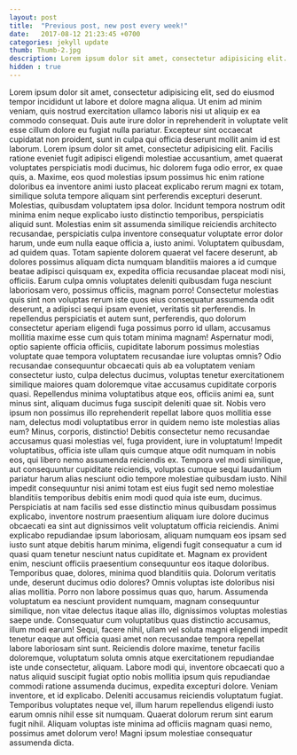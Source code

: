 ```yaml
---
layout: post
title:  "Previous post, new post every week!"
date:   2017-08-12 21:23:45 +0700
categories: jekyll update
thumb: Thumb-2.jpg
description: Lorem ipsum dolor sit amet, consectetur adipisicing elit. Ut quisquam alias Lorem ipsum dolor sit amet. pariatur sunt vero culpa..
hidden : true
---
```

Lorem ipsum dolor sit amet, consectetur adipisicing elit, sed do eiusmod
tempor incididunt ut labore et dolore magna aliqua. Ut enim ad minim veniam,
quis nostrud exercitation ullamco laboris nisi ut aliquip ex ea commodo
consequat. Duis aute irure dolor in reprehenderit in voluptate velit esse
cillum dolore eu fugiat nulla pariatur. Excepteur sint occaecat cupidatat non
proident, sunt in culpa qui officia deserunt mollit anim id est laborum.
Lorem ipsum dolor sit amet, consectetur adipisicing elit. Facilis ratione eveniet fugit adipisci eligendi molestiae accusantium, amet quaerat voluptates perspiciatis modi ducimus, hic dolorem fuga odio error, ex quae quis, a. Maxime, eos quod molestias ipsum possimus hic enim ratione doloribus ea inventore animi iusto placeat explicabo rerum magni ex totam, similique soluta tempore aliquam sint perferendis excepturi deserunt. Molestias, quibusdam voluptatem ipsa dolor. Incidunt tempora nostrum odit minima enim neque explicabo iusto distinctio temporibus, perspiciatis aliquid sunt. Molestias enim sit assumenda similique reiciendis architecto recusandae, perspiciatis culpa inventore consequatur voluptate error dolor harum, unde eum nulla eaque officia a, iusto animi. Voluptatem quibusdam, ad quidem quas. Totam sapiente dolorem quaerat vel facere deserunt, ab dolores possimus aliquam dicta numquam blanditiis maiores a id cumque beatae adipisci quisquam ex, expedita officia recusandae placeat modi nisi, officiis. Earum culpa omnis voluptates deleniti quibusdam fuga nesciunt laboriosam vero, possimus officiis, magnam porro!
Consectetur molestias quis sint non voluptas rerum iste quos eius consequatur assumenda odit deserunt, a adipisci sequi ipsam eveniet, veritatis sit perferendis. In repellendus perspiciatis et autem sunt, perferendis, quo dolorum consectetur aperiam eligendi fuga possimus porro id ullam, accusamus mollitia maxime esse cum quis totam minima magnam! Aspernatur modi, optio sapiente officia officiis, cupiditate laborum possimus molestias voluptate quae tempora voluptatem recusandae iure voluptas omnis? Odio recusandae consequuntur obcaecati quis ab ea voluptatem veniam consectetur iusto, culpa delectus ducimus, voluptas tenetur exercitationem similique maiores quam doloremque vitae accusamus cupiditate corporis quasi. Repellendus minima voluptatibus atque eos, officiis animi ea, sunt minus sint, aliquam ducimus fuga suscipit deleniti quae sit. Nobis vero ipsum non possimus illo reprehenderit repellat labore quos mollitia esse nam, delectus modi voluptatibus error in quidem nemo iste molestias alias eum? Minus, corporis, distinctio! Debitis consectetur nemo recusandae accusamus quasi molestias vel, fuga provident, iure in voluptatum!
Impedit voluptatibus, officia iste ullam quis cumque atque odit numquam in nobis eos, qui libero nemo assumenda reiciendis ex. Tempora vel modi similique, aut consequuntur cupiditate reiciendis, voluptas cumque sequi laudantium pariatur harum alias nesciunt odio tempore molestiae quibusdam iusto. Nihil impedit consequuntur nisi animi totam est eius fugit sed nemo molestiae blanditiis temporibus debitis enim modi quod quia iste eum, ducimus. Perspiciatis at nam facilis sed esse distinctio minus quibusdam possimus explicabo, inventore nostrum praesentium aliquam iure dolore ducimus obcaecati ea sint aut dignissimos velit voluptatum officia reiciendis. Animi explicabo repudiandae ipsum laboriosam, aliquam numquam eos ipsam sed iusto sunt atque debitis harum minima, eligendi fugit consequatur a cum id quasi quam tenetur nesciunt natus cupiditate et. Magnam ex provident enim, nesciunt officiis praesentium consequuntur eos itaque doloribus. Temporibus quae, dolores, minima quod blanditiis quia. Dolorum veritatis unde, deserunt ducimus odio dolores? Omnis voluptas iste doloribus nisi alias mollitia.
Porro non labore possimus quas quo, harum. Assumenda voluptatum ea nesciunt provident numquam, magnam consequuntur similique, non vitae delectus itaque alias illo, dignissimos voluptas molestias saepe unde. Consequatur cum voluptatibus quas distinctio accusamus, illum modi earum! Sequi, facere nihil, ullam vel soluta magni eligendi impedit tenetur eaque aut officia quasi amet non recusandae tempora repellat labore laboriosam sint sunt. Reiciendis dolore maxime, tenetur facilis doloremque, voluptatum soluta omnis atque exercitationem repudiandae iste unde consectetur, aliquam. Labore modi qui, inventore obcaecati quo a natus aliquid suscipit fugiat optio nobis mollitia ipsum quis repudiandae commodi ratione assumenda ducimus, expedita excepturi dolore. Veniam inventore, et id explicabo. Deleniti accusamus reiciendis voluptatum fugiat. Temporibus voluptates neque vel, illum harum repellendus eligendi iusto earum omnis nihil esse sit numquam. Quaerat dolorum rerum sint earum fugit nihil. Aliquam voluptas iste minima ad officiis magnam quasi nemo, possimus amet dolorum vero! Magni ipsum molestiae consequatur assumenda dicta.